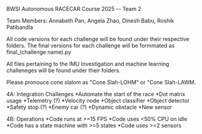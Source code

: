 BWSI Autonomous RACECAR Course 2025 -- Team 2

Team Members: Annabeth Pan, Angela Zhao, Dinesh Babu, Roshik Patibandla


All code versions for each challenge will be found under their respective folders. The final versions for each challenge will be formmated as final_(challenge name).py

All files pertaining to the IMU Investigation and machine learning challeneges will be found under their folders.

Please pronouce cone slalom as "Cone Slah-LOHM" or "Cone Slah-LAWM. 

4A: Integration Challenges
*Automate the start of the race
*Dot matrix usage
*Telemetry (?)
*Velocity node
*Object classifier
*Object detector
*Safety stop (?)
*Enemy car (?)
*Dynamic obstacle
*New sensor

4B: Operations
*Code runs at >=15 FPS
*Code uses <50% CPU on idle
*Code has a state machine with >=5 states
*Code uses >=2 sensors
